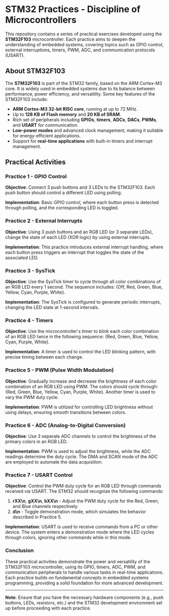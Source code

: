 # STM32 Practices - Discipline of Microcontrollers

This repository contains a series of practical exercises developed using the **STM32F103** microcontroller. Each practice aims to deepen the understanding of embedded systems, covering topics such as GPIO control, external interruptions, timers, PWM, ADC, and communication protocols (USART).

## About STM32F103
The **STM32F103** is part of the STM32 family, based on the ARM Cortex-M3 core. It is widely used in embedded systems due to its balance between performance, power efficiency, and versatility. Some key features of the STM32F103 include:
- **ARM Cortex-M3 32-bit RISC core**, running at up to 72 MHz.
- Up to **128 KB of Flash memory** and **20 KB of SRAM**.
- Rich set of peripherals including **GPIOs**, **timers**, **ADCs**, **DACs**, **PWMs**, and **USART** for communication.
- **Low-power modes** and advanced clock management, making it suitable for energy-efficient applications.
- Support for **real-time applications** with built-in timers and interrupt management.

## Practical Activities

### Practice 1 - GPIO Control
**Objective**: Connect 3 push buttons and 3 LEDs to the STM32F103. Each push button should control a different LED using polling.

**Implementation**: Basic GPIO control, where each button press is detected through polling, and the corresponding LED is toggled.

### Practice 2 - External Interrupts
**Objective**: Using 3 push buttons and an RGB LED (or 3 separate LEDs), change the state of each LED (XOR logic) by using external interrupts.

**Implementation**: This practice introduces external interrupt handling, where each button press triggers an interrupt that toggles the state of the associated LED.

### Practice 3 - SysTick
**Objective**: Use the SysTick timer to cycle through all color combinations of an RGB LED every 1 second. The sequence includes: {Off, Red, Green, Blue, Yellow, Cyan, Purple, White}.

**Implementation**: The SysTick is configured to generate periodic interrupts, changing the LED state at 1-second intervals.

### Practice 4 - Timers
**Objective**: Use the microcontroller's timer to blink each color combination of an RGB LED twice in the following sequence: {Red, Green, Blue, Yellow, Cyan, Purple, White}.

**Implementation**: A timer is used to control the LED blinking pattern, with precise timing between each change.

### Practice 5 - PWM (Pulse Width Modulation)
**Objective**: Gradually increase and decrease the brightness of each color combination of an RGB LED using PWM. The colors should cycle through: {Red, Green, Blue, Yellow, Cyan, Purple, White}. Another timer is used to vary the PWM duty cycle.

**Implementation**: PWM is utilized for controlling LED brightness without using delays, ensuring smooth transitions between colors.

### Practice 6 - ADC (Analog-to-Digital Conversion)
**Objective**: Use 3 separate ADC channels to control the brightness of the primary colors in an RGB LED.

**Implementation**: PWM is used to adjust the brightness, while the ADC readings determine the duty cycle. The DMA and SCAN mode of the ADC are employed to automate the data acquisition.

### Practice 7 - USART Control
**Objective**: Control the PWM duty cycle for an RGB LED through commands received via USART. The STM32 should recognize the following commands:
1. **rXX\n**, **gXX\n**, **bXX\n** - Adjust the PWM duty cycle for the Red, Green, and Blue channels respectively.
2. **d\n** - Toggle demonstration mode, which simulates the behavior described in Practice 5.

**Implementation**: USART is used to receive commands from a PC or other device. The system enters a demonstration mode where the LED cycles through colors, ignoring other commands while in this mode.

### Conclusion
These practical activities demonstrate the power and versatility of the STM32F103 microcontroller, using its GPIO, timers, ADC, PWM, and communication peripherals to handle various tasks in real-time applications. Each practice builds on fundamental concepts in embedded systems programming, providing a solid foundation for more advanced development.

---

**Note**: Ensure that you have the necessary hardware components (e.g., push buttons, LEDs, resistors, etc.) and the STM32 development environment set up before proceeding with each practice.


